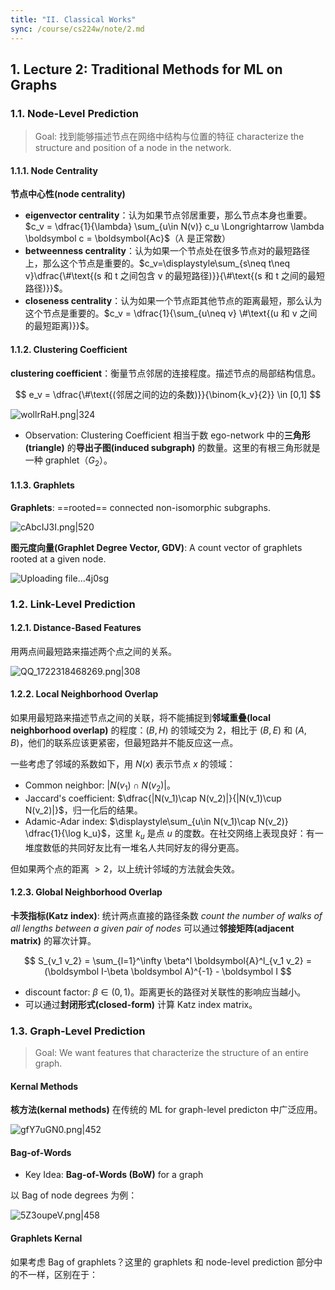 ```yaml
---
title: "II. Classical Works"
sync: /course/cs224w/note/2.md
---
```


## 1. Lecture 2: Traditional Methods for ML on Graphs

### 1.1. Node-Level Prediction

> Goal: 找到能够描述节点在网络中结构与位置的特征 characterize the structure and position of a node in the network.

#### 1.1.1. Node Centrality

**节点中心性(node centrality)**

- **eigenvector centrality**：认为如果节点邻居重要，那么节点本身也重要。$c_v = \dfrac{1}{\lambda} \sum_{u\in N(v)} c_u \Longrightarrow \lambda \boldsymbol c = \boldsymbol{Ac}$（$\lambda$ 是正常数）
- **betweenness centrality**：认为如果一个节点处在很多节点对的最短路径上，那么这个节点是重要的。$c_v=\displaystyle\sum_{s\neq t\neq v}\dfrac{\#\text{(s 和 t 之间包含 v 的最短路径)}}{\#\text{(s 和 t 之间的最短路径)}}$。
- **closeness centrality**：认为如果一个节点距其他节点的距离最短，那么认为这个节点是重要的。$c_v = \dfrac{1}{\sum_{u\neq v} \#\text{(u 和 v 之间的最短距离)}}$。

#### 1.1.2. Clustering Coefficient

**clustering coefficient**：衡量节点邻居的连接程度。描述节点的局部结构信息。

$$
e_v = \dfrac{\#\text{(邻居之间的边的条数)}}{\binom{k_v}{2}} \in [0,1]
$$

![wollrRaH.png|324](https://static.memset0.cn/img/v6/2024/07/30/wollrRaH.png)

- Observation: Clustering Coefficient 相当于数 ego-network 中的**三角形(triangle)** 的**导出子图(induced subgraph)** 的数量。这里的有根三角形就是一种 graphlet（$G_2$）。

#### 1.1.3. Graphlets

**Graphlets**: ==rooted== connected non-isomorphic subgraphs.

![cAbcIJ3I.png|520](https://static.memset0.cn/img/v6/2024/07/30/cAbcIJ3I.png)

**图元度向量(Graphlet Degree Vector, GDV)**: A count vector of graphlets rooted at a given node.

![Uploading file...4j0sg]()

### 1.2. Link-Level Prediction

#### 1.2.1. Distance-Based Features

用两点间最短路来描述两个点之间的关系。

![QQ_1722318468269.png|308](https://static.memset0.cn/img/v6/2024/07/30/q5fSVKJ5.png)

#### 1.2.2. Local Neighborhood Overlap

如果用最短路来描述节点之间的关联，将不能捕捉到**邻域重叠(local neighborhood overlap)** 的程度：$(B,H)$ 的领域交为 $2$，相比于 $(B,E)$ 和 $(A,B)$，他们的联系应该更紧密，但最短路并不能反应这一点。

一些考虑了邻域的系数如下，用 $N(x)$ 表示节点 $x$ 的领域：

- Common neighbor: $|N(v_1)\cap N(v_2)|$。
- Jaccard's coefficient: $\dfrac{|N(v_1)\cap N(v_2)|}{|N(v_1)\cup N(v_2)|}$，归一化后的结果。
- Adamic-Adar index: $\displaystyle\sum_{u\in N(v_1)\cap N(v_2)} \dfrac{1}{\log k_u}$，这里 $k_u$ 是点 $u$ 的度数。在社交网络上表现良好：有一堆度数低的共同好友比有一堆名人共同好友的得分更高。

但如果两个点的距离 $>2$，以上统计邻域的方法就会失效。

#### 1.2.3. Global Neighborhood Overlap

**卡茨指标(Katz index)**: 统计两点直接的路径条数 _count the number of walks of all lengths between a given pair of nodes_ 可以通过**邻接矩阵(adjacent matrix)** 的幂次计算。

$$
S_{v_1 v_2} = \sum_{l=1}^\infty \beta^l \boldsymbol{A}^l_{v_1 v_2} = (\boldsymbol I-\beta \boldsymbol A)^{-1} - \boldsymbol I
$$

- discount factor: $\beta \in (0,1)$。距离更长的路径对关联性的影响应当越小。
- 可以通过**封闭形式(closed-form)** 计算 Katz index matrix。

### 1.3. Graph-Level Prediction

> Goal: We want features that characterize the structure of an entire graph.

#### Kernal Methods

**核方法(kernal methods)** 在传统的 ML for graph-level predicton 中广泛应用。

![gfY7uGN0.png|452](https://static.memset0.cn/img/v6/2024/07/31/gfY7uGN0.png)

#### Bag-of-Words

- Key Idea: **Bag-of-Words (BoW)** for a graph

以 Bag of node degrees 为例：

![5Z3oupeV.png|458](https://static.memset0.cn/img/v6/2024/07/31/5Z3oupeV.png)

#### Graphlets Kernal

如果考虑 Bag of graphlets？这里的 graphlets 和 node-level prediction 部分中的不一样，区别在于：
